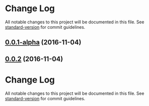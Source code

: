 # Change Log

All notable changes to this project will be documented in this file. See [standard-version](https://github.com/conventional-changelog/standard-version) for commit guidelines.

<a name="0.0.1-alpha"></a>
## [0.0.1-alpha](https://github.com/hboylan/ng2-rest/compare/v0.0.2...v0.0.1-alpha) (2016-11-04)



<a name="0.0.2"></a>
## [0.0.2](https://github.com/hboylan/ng2-rest/compare/v0.0.1...v0.0.2) (2016-11-04)



# Change Log

All notable changes to this project will be documented in this file. See [standard-version](https://github.com/conventional-changelog/standard-version) for commit guidelines.
